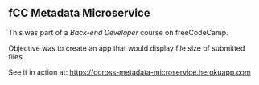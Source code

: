 ## fCC Metadata Microservice

This was part of a *Back-end Developer* course on freeCodeCamp.

Objective was to create an app that would display file size of submitted files.

See it in action at: https://dcross-metadata-microservice.herokuapp.com

